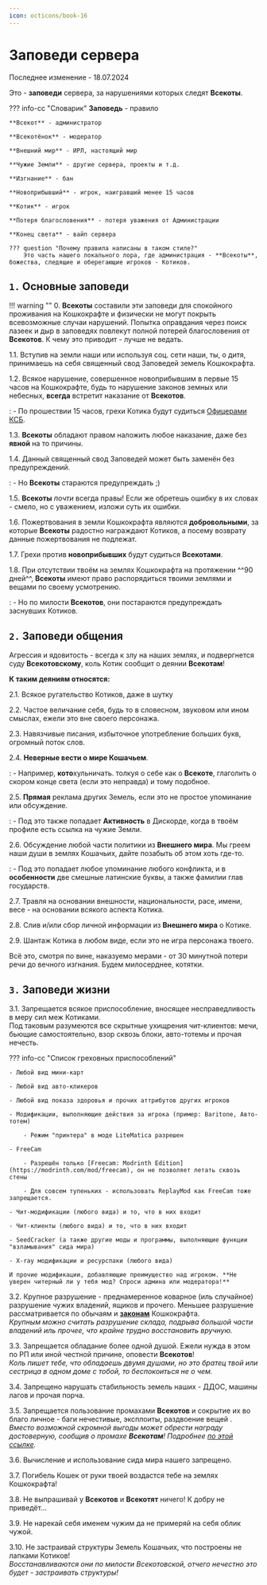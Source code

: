 ```yaml
---
icon: octicons/book-16
---
```


# Заповеди сервера

Последнее изменение - 18.07.2024

Это - **заповеди** сервера, за нарушениями которых следят **Всекоты**.

??? info-cc "Словарик"
    **Заповедь** - правило

    **Всекот** - администратор

    **Всекотёнок** - модератор

    **Внешний мир** - ИРЛ, настоящий мир

    **Чужие Земли** - другие сервера, проекты и т.д.

    **Изгнание** - бан

    **Новоприбывший** - игрок, наигравший менее 15 часов

    **Котик** - игрок

    **Потеря благословения** - потеря уважения от Администрации

    **Конец света** - вайп сервера

    ??? question "Почему правила написаны в таком стиле?"
        Это часть нашего локального лора, где администрация - **Всекоты**, божества, следящие и оберегающие игроков - Котиков.


## `1.` Основные заповеди

!!! warning ""
    0\. **Всекоты** составили эти заповеди для спокойного проживания на Кошкокрафте и физически не могут покрыть всевозможные случаи нарушений. Попытка оправдания через поиск лазеек и дыр в заповедях повлекут полной потерей благословения от **Всекотов**. К чему это приводит - лучше не ведать.

1.1. Вступив на земли наши или используя соц. сети наши, ты, о дитя, принимаешь на себя священный свод Заповедей земель Кошкокрафта.

1.2. Всякое нарушение, совершенное новоприбывшим в первые 15 часов на Кошкокрафте, будь то нарушение законов земных или небесных, **всегда** встретит наказание от **Всекотов**.  

:   - По прошествии 15 часов, грехи Котика будут судиться [Офицерами КСБ](../../gameplay/roleplay/goverment.md).

1.3. **Всекоты** обладают правом наложить любое наказание, даже без **явной** на то причины.

1.4. Данный священный свод Заповедей может быть заменён без предупреждений.

:   - Но **Всекоты** стараются предупреждать ;)

1.5. **Всекоты** *почти* всегда правы! Если же обретешь ошибку в их словах - смело, но с уважением, изложи суть их ошибки.

1.6. Пожертвования в земли Кошкокрафта являются **добровольными**, за которые **Всекоты** радостно награждают Котиков, а посему возврату данные пожертвования не  подлежат.

1.7. Грехи против **новоприбывших** будут судиться **Всекотами**.

1.8. При отсутствии твоём на землях Кошкокрафта на протяжении ^^90 дней^^, **Всекоты** имеют право распорядиться твоими землями и вещами по своему усмотрению.

:   - Но по милости **Всекотов**, они постараются предупреждать заснувших Котиков.

## `2.` Заповеди общения

Агрессия и ядовитость - всегда к злу на наших землях, и подвергнется суду **Всекотовскому**, коль Котик сообщит о деянии **Всекотам**!

**К таким деяниям относятся:**

2.1. Всякое ругательство Котиков, даже в шутку

2.2. Частое величание себя, будь то в словесном, звуковом или ином смыслах, ежели это вне своего персонажа.

2.3. Навязчивые писания, избыточное употребление больших букв, огромный поток слов.

2.4. **Неверные вести о мире Кошачьем**.

:   - Например, **кото**хульничать. толкуя о себе как о **Всекоте**, глаголить о скором конце света (если это неправда) и тому подобное.

2.5. **Прямая** реклама других Земель, если это не простое упоминание или обсуждение.

:   - Под это также попадает **Активность** в Дискорде, когда в твоём профиле есть ссылка на чужие Земли.

2.6. Обсуждение любой части политики из **Внешнего мира**. Мы греем наши души в землях Кошачьих, дайте позабыть об этом хоть где-то.

:   - Под это попадает любое упоминание любого конфликта, и в **особенности** две смешные латинские буквы, а также фамилии глав государств.

2.7. Травля на основании внешности, национальности, расе, имени, весе - на основании всякого аспекта Котика.

2.8. Слив и/или сбор личной информации из **Внешнего мира** о Котике.

2.9. Шантаж Котика в любом виде, если это не игра персонажа твоего.

Всё это, смотря по вине, наказуемо мерами - от 30 минутной потери речи до вечного изгнания. Будем милосерднее, котятки.

## `3.` Заповеди жизни

3.1. Запрещается всякое приспособление, вносящее несправедливость в меру сил меж Котиками.  
Под таковым разумеются все скрытные ухищрения чит-клиентов: мечи, бьющие самостоятельно, взор сквозь блоки, авто-тотемы и прочая нечесть.

??? info-cc "Список греховных приспособлений"

    - Любой вид мини-карт

    - Любой вид авто-кликеров

    - Любой вид показа здоровья и прочих аттрибутов других игроков

    - Модификации, выполняющие действия за игрока (пример: Baritone, Авто-тотем)

        - Режим "принтера" в моде LiteMatica разрешен
    
    - FreeCam 

        - Разрешён только [Freecam: Modrinth Edition](https://modrinth.com/mod/freecam), он не позволяет летать сквозь стены
    
        - Для совсем тупеньких - использовать ReplayMod как FreeCam тоже запрещается.

    - Чит-модификации (любого вида) и то, что в них входит

    - Чит-клиенты (любого вида) и то, что в них входит
    
    - SeedCracker (а также другие моды и программы, выполняющие функции "взламывания" сида мира)
    
    - X-ray модификации и ресурспаки (любого вида) 
    
    И прочие модификации, добавляющие преимущество над игроком. **Не уверен читерный ли у тебя мод? Спроси админа или модератора!**

3.2. Крупное разрушение - преднамеренное коварное (иль случайное) разрушение чужих владений, ящиков и прочего. Меньшее разрушение рассматривается по обычаям и [**законам**](laws.md) Кошкокрафта.  
<span class="gray">*Крупным можно считать разрушение склада, подрыва большой части владений иль прочее, что крайне трудно восстановить вручную.*</span>

3.3. Запрещается обладание более одной душой. Ежели нужда в этом по РП или иной честной причине, оповести **Всекотов**!  
<span class="gray">*Коль пишет тебе, что обладаешь двумя душами, но это братец твой или сестрица в одном доме с тобой, то беспокоиться не о чем.*</span>

3.4. Запрещено нарушать стабильность земель наших - ДДОС, машины лагов и прочая порча.

3.5. Запрещается пользование промахами **Всекотов** и сокрытие их во благо личное - баги нечестивые, эксплоиты, раздвоение вещей .  
<span class="gray">*Вместо возможной скромной выгоды может обрести награду достоверную, сообщив о промахе **Всекотам**! Подробнее [по этой ссылке](../../gameplay/rewards/list.md).*</span>

3.6. Вычисление и использование сида мира нашего запрещено.

3.7. Погибель Кошек от руки твоей воздастся тебе на землях Кошкокрафта!

3.8. Не выпрашивай у **Всекотов** и **Всекотят** ничего! К добру не приведёт...

3.9. Не нарекай себя именем чужим да не примеряй на себя облик чужой.

3.10. Не застраивай структуры Земель Кошачьих, что построены не лапками Котиков!  
<span class="gray">*Восстанавливаются они по милости Всекотовской, отчего нечестно это будет - застраивать структуры!*</span>


